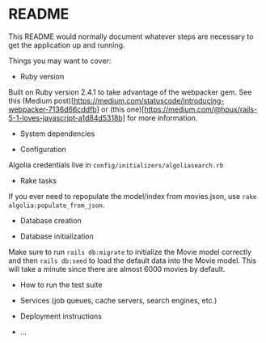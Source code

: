 # README

This README would normally document whatever steps are necessary to get the
application up and running.

Things you may want to cover:

* Ruby version

Built on Ruby version 2.4.1 to take advantage of the webpacker gem. See this (Medium post)[https://medium.com/statuscode/introducing-webpacker-7136d66cddfb] or (this one)[https://medium.com/@hpux/rails-5-1-loves-javascript-a1d84d5318b] for more information.

* System dependencies

* Configuration

Algolia credentials live in `config/initializers/algoliasearch.rb`

* Rake tasks

If you ever need to repopulate the model/index from movies.json, use `rake algolia:populate_from_json`.

* Database creation


* Database initialization

Make sure to run `rails db:migrate` to initialize the Movie model correctly and then `rails db:seed` to load the default data into the Movie model. This will take a minute since there are almost 6000 movies by default.

* How to run the test suite

* Services (job queues, cache servers, search engines, etc.)

* Deployment instructions

* ...
